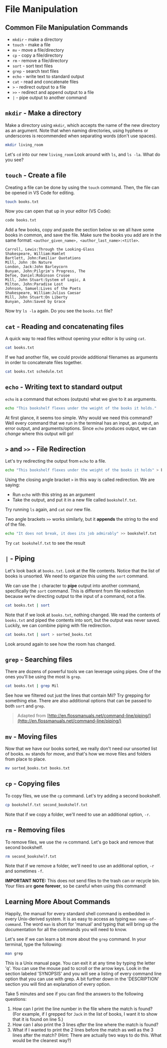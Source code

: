 # File Manipulation

## Common File Manipulation Commands

* `mkdir` - make a directory
* `touch` - make a file
* `mv` - move a file/directory
* `cp` - copy a file/directory
* `rm` - remove a file/directory
* `sort` - sort text files
* `grep` - search text files
* `echo` - write text to standard output
* `cat` - read and concatenate files
* `>` - redirect output to a file
* `>>` - redirect and append output to a file
* `|` - pipe output to another command

## `mkdir` - Make a directory

Make a directory using `mkdir`, which accepts the name of the new directory as an argument. Note that when naming directories, using hyphens or underscores is recommended when separating words \(don't use spaces\).

```bash
mkdir living_room
```

Let's `cd` into our new `living_room` Look around with `ls`, and `ls -la`. What do you see?

## `touch` - Create a file

Creating a file can be done by using the `touch` command. Then, the file can be opened in VS Code for editing.

```bash
touch books.txt
```

Now you can open that up in your editor \(VS Code\):

```bash
code books.txt
```

Add a few books, copy and paste the section below so we all have some books in common, and save the file. Make sure the books you add are in the same format: `<author_given_name>, <author_last_name>:<title>`.

```text
Carroll, Lewis:Through the Looking-Glass
Shakespeare, William:Hamlet
Bartlett, John:Familiar Quotations
Mill, John :On Nature
London, Jack:John Barleycorn
Bunyan, John:Pilgrim's Progress, The
Defoe, Daniel:Robinson Crusoe
Mill, John Stuart:System of Logic, A
Milton, John:Paradise Lost
Johnson, Samuel:Lives of the Poets
Shakespeare, William:Julius Caesar
Mill, John Stuart:On Liberty
Bunyan, John:Saved by Grace
```

Now try `ls -la` again. Do you see the `books.txt` file?

## `cat` - Reading and concatenating files

A quick way to read files without opening your editor is by using `cat`.

```bash
cat books.txt
```

If we had another file, we could provide additional filenames as arguments in order to concatenate files together.

```bash
cat books.txt schedule.txt
```

## `echo` - Writing text to standard output

`echo` is a command that echoes \(outputs\) what we give to it as arguments.

```bash
echo "This bookshelf flexes under the weight of the books it holds."
```

At first glance, it seems too simple. Why would we need this command? Well every command that we run in the terminal has an input, an output, an error output, and arguments/options. Since `echo` produces output, we can _change_ where this output will go!

## `>` and `>>` - File Redirection

Let's try redirecting the output from `echo` to a file.

```bash
echo "This bookshelf flexes under the weight of the books it holds" > bookshelf.txt
```

Using the closing angle bracket `>` in this way is called redirection. We are saying:

* Run `echo` with this string as an argument
* Take the output, and put it in a new file called `bookshelf.txt`.

Try running `ls` again, and `cat` our new file.

Two angle brackets `>>` works similarly, but it **appends** the string to the end of the file.

```bash
echo "It does not break, it does its job admirably" >> bookshelf.txt
```

Try `cat bookshelf.txt` to see the result

## `|` - Piping

Let's look back at `books.txt`. Look at the file contents. Notice that the list of books is unsorted. We need to organize this using the `sort` command.

We can use the `|` character to **pipe** output into another command, specifically the `sort` command. This is different from file redirection because we're directing output to the input of a command, not a file.

```bash
cat books.txt | sort
```

Note that if we look at `books.txt`, nothing changed. We read the contents of `books.txt` and piped the contents into sort, but the output was never saved. Luckily, we can combine piping with file redirection.

```bash
cat books.txt | sort > sorted_books.txt
```

Look around again to see how the room has changed.

## `grep` - Searching files

There are dozens of powerful tools we can leverage using pipes. One of the ones you'll be using the most is `grep`.

```bash
cat books.txt | grep Mil
```

See how we filtered out just the lines that contain Mil? Try grepping for something else. There are also additional options that can be passed to both `sort` and `grep`.

> Adapted from [http://en.flossmanuals.net/command-line/piping/](http://en.flossmanuals.net/command-line/piping/)

## `mv` - Moving files

Now that we have our books sorted, we really don't need our unsorted list of books. `mv` stands for move, and that's how we move files and folders from place to place.

```bash
mv sorted_books.txt books.txt
```

## `cp` - Copying files

To copy files, we use the `cp` command. Let's try adding a second bookshelf.

```bash
cp bookshelf.txt second_bookshelf.txt
```

Note that if we copy a folder, we'll need to use an additional option, `-r`.

## `rm` - Removing files

To remove files, we use the `rm` command. Let's go back and remove that second bookshelf.

```bash
rm second_bookshelf.txt
```

Note that if we remove a folder, we'll need to use an additional option, `-r` and sometimes `-f`.

**IMPORTANT NOTE:** This does not send files to the trash can or recycle bin. Your files are **gone forever**, so be careful when using this command!

## Learning More About Commands

Happily, the manual for every standard shell command is embedded in every Unix-derived system. It is as easy to access as typing `man name-of-command`. The word `man` is short for 'manual' and typing that will bring up the documentation for all the commands you will need to know.

Let's see if we can learn a bit more about the `grep` command. In your terminal, type the following:

```bash
man grep
```

This is a Unix manual page. You can exit it at any time by typing the letter 'q'. You can use the mouse pad to scroll or the arrow keys. Look in the section labeled 'SYNOPSIS' and you will see a listing of every command line option that you can use with grep. A bit further down in the 'DESCRIPTION' section you will find an explanation of every option.

Take 5 minutes and see if you can find the answers to the following questions:

1. How can I print the line number in the file where the match is found? \(For example, if I grepped for `Jack` in the list of books, I want it to show that it is found on line 5.\)
2. How can I also print the 3 lines _after_ the line where the match is found?
3. What if I wanted to print the 2 lines before the match as well as the 3 lines after the match? \(Hint: There are actually two ways to do this. What would be the cleanest way?\)

